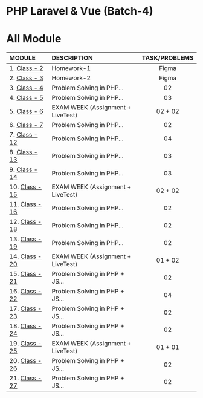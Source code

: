 # PHP Laravel & Vue (Batch-4)

# All Module

| MODULE                    | DESCRIPTION                       | TASK/PROBLEMS |
| :------------------------ | :-------------------------------- | :-----------: |
| 1. [Class - 2](class-2)   | Homework-1                        |     Figma     |
| 2. [Class - 3](class-3)   | Homework-2                        |     Figma     |
| 3. [Class - 4](class-4)   | Problem Solving in PHP...         |      02       |
| 4. [Class - 5](class-5)   | Problem Solving in PHP...         |      03       |
| 5. [Class - 6](class-6)   | EXAM WEEK (Assignment + LiveTest) |    02 + 02    |
| 6. [Class - 7](class-7)   | Problem Solving in PHP...         |      02       |
| 7. [Class - 12](class-2)  | Problem Solving in PHP...         |      04       |
| 8. [Class - 13](class-2)  | Problem Solving in PHP...         |      03       |
| 9. [Class - 14](class-2)  | Problem Solving in PHP...         |      03       |
| 10. [Class - 15](class-2) | EXAM WEEK (Assignment + LiveTest) |    02 + 02    |
| 11. [Class - 16](class-2) | Problem Solving in PHP...         |      02       |
| 12. [Class - 18](class-2) | Problem Solving in PHP...         |      02       |
| 13. [Class - 19](class-2) | Problem Solving in PHP...         |      02       |
| 14. [Class - 20](class-2) | EXAM WEEK (Assignment + LiveTest) |    01 + 02    |
| 15. [Class - 21](class-2) | Problem Solving in PHP + JS...    |      02       |
| 16. [Class - 22](class-2) | Problem Solving in PHP + JS...    |      04       |
| 17. [Class - 23](class-2) | Problem Solving in PHP + JS...    |      02       |
| 18. [Class - 24](class-2) | Problem Solving in PHP + JS...    |      02       |
| 19. [Class - 25](class-2) | EXAM WEEK (Assignment + LiveTest) |    01 + 01    |
| 20. [Class - 26](class-2) | Problem Solving in PHP + JS...    |      02       |
| 21. [Class - 27](class-2) | Problem Solving in PHP + JS...    |      02       |
